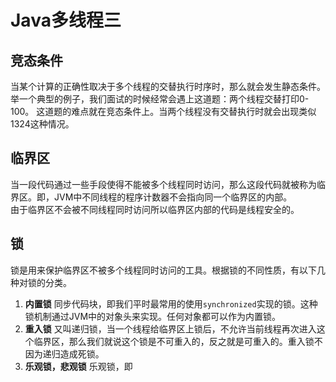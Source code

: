 # Java多线程三
## 竞态条件
当某个计算的正确性取决于多个线程的交替执行时序时，那么就会发生静态条件。  
举一个典型的例子，我们面试的时候经常会遇上这道题：两个线程交替打印0-100。
这道题的难点就在竞态条件上。当两个线程没有交替执行时就会出现类似1324这种情况。
## 临界区
当一段代码通过一些手段使得不能被多个线程同时访问，那么这段代码就被称为临界区。即，JVM中不同线程的程序计数器不会指向同一个临界区的内部。  
由于临界区不会被不同线程同时访问所以临界区内部的代码是线程安全的。
## 锁
锁是用来保护临界区不被多个线程同时访问的工具。根据锁的不同性质，有以下几种对锁的分类。  
1. __内置锁__ 同步代码块，即我们平时最常用的使用`synchronized`实现的锁。这种锁机制通过JVM中的对象头来实现。任何对象都可以作为内置锁。  
2. __重入锁__ 又叫递归锁，当一个线程给临界区上锁后，不允许当前线程再次进入这个临界区，那么我们就说这个锁是不可重入的，反之就是可重入的。重入锁不因为递归造成死锁。  
3. __乐观锁，悲观锁__ 乐观锁，即
